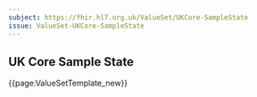 ```yaml
---
subject: https://fhir.hl7.org.uk/ValueSet/UKCore-SampleState
issue: ValueSet-UKCore-SampleState
---
```

## UK Core Sample State

{{page:ValueSetTemplate_new}}
